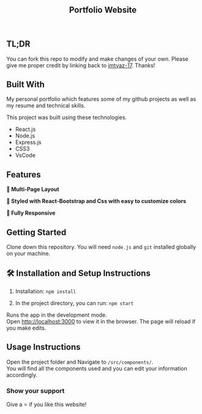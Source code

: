 <h2 align="center">
  Portfolio Website<br/>
  <a href="" target="_blank"></a>
</h2>
<!-- <div align="center">
  <img alt="Demo" src="./Images/readme-img1.png" />
</div> -->

<br/>

## TL;DR

You can fork this repo to modify and make changes of your own. Please give me proper credit by linking back to [imtyaz-17](https://github.com/imtyaz-17). Thanks!

## Built With

My personal portfolio <a href="" target="_blank"></a> which features some of my github projects as well as my resume and technical skills.<br/>

This project was built using these technologies.

- React.js
- Node.js
- Express.js
- CSS3
- VsCode

## Features

**📖 Multi-Page Layout**

**🎨 Styled with React-Bootstrap and Css with easy to customize colors**

**📱 Fully Responsive**

## Getting Started

Clone down this repository. You will need `node.js` and `git` installed globally on your machine.

## 🛠 Installation and Setup Instructions

1. Installation: `npm install`

2. In the project directory, you can run: `npm start`

Runs the app in the development mode.\
Open [http://localhost:3000](http://localhost:3000) to view it in the browser.
The page will reload if you make edits.

## Usage Instructions

Open the project folder and Navigate to `/src/components/`. <br/>
You will find all the components used and you can edit your information accordingly.

### Show your support

Give a ⭐ if you like this website!
